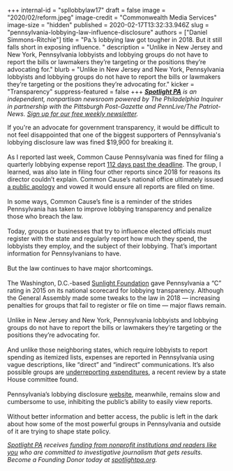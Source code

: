 +++
internal-id = "spllobbylaw17"
draft = false
image = "2020/02/reform.jpeg"
image-credit = "Commonwealth Media Services"
image-size = "hidden"
published = 2020-02-17T13:32:33.946Z
slug = "pennsylvania-lobbying-law-influence-disclosure"
authors = ["Daniel Simmons-Ritchie"]
title = "Pa.’s lobbying law got tougher in 2018. But it still falls short in exposing influence. "
description = "Unlike in New Jersey and New York, Pennsylvania lobbyists and lobbying groups do not have to report the bills or lawmakers they’re targeting or the positions they’re advocating for."
blurb = "Unlike in New Jersey and New York, Pennsylvania lobbyists and lobbying groups do not have to report the bills or lawmakers they’re targeting or the positions they’re advocating for."
kicker = "Transparency"
suppress-featured = false
+++
<a href="https://www.spotlightpa.org/"><i><b>Spotlight PA</b></i></a><i> is an independent, nonpartisan newsroom powered by The Philadelphia Inquirer in partnership with the Pittsburgh Post-Gazette and PennLive/The Patriot-News. </i><a href="https://www.spotlightpa.org/" target=_blank><i>Sign up for our free weekly newsletter</i></a><i>.</i>

If you're an advocate for government transparency, it would be difficult to not feel disappointed that one of the biggest supporters of Pennsylvania's lobbying disclosure law was fined $19,900 for breaking it.\
\
As I reported last week, Common Cause Pennsylvania was fined for filing a quarterly lobbying expense report [112 days past the deadline](https://www.spotlightpa.org/news/2020/02/pennsylvania-lobbying-law-ethics-commission-fine-common-cause/). The group, I learned, was also late in filing four other reports since 2018 for reasons its director couldn’t explain. Common Cause’s national office ultimately issued [a public apology](https://www.spotlightpa.org/pennsylvania-lobbying-law-common-cause-apologizes-fine/) and vowed it would ensure all reports are filed on time.\
\
In some ways, Common Cause’s fine is a reminder of the strides Pennsylvania has taken to improve lobbying transparency and penalize those who breach the law.\
\
Today, groups or businesses that try to influence elected officials must register with the state and regularly report how much they spend, the lobbyists they employ, and the subject of their lobbying. That’s important information for Pennsylvanians to have.\
\
But the law continues to have major shortcomings.\
\
The Washington, D.C.-based [Sunlight Foundation](https://sunlightfoundation.com/2015/08/12/how-transparent-is-your-states-lobbying-disclosure/) gave Pennsylvania a “C” rating in 2015 on its national scorecard for lobbying transparency. Although the General Assembly made some tweaks to the law in 2018 — increasing penalties for groups that fail to register or file on time — major flaws remain.\
\
Unlike in New Jersey and New York, Pennsylvania lobbyists and lobbying groups do not have to report the bills or lawmakers they’re targeting or the positions they’re advocating for.\
\
And unlike those neighboring states, which require lobbyists to report spending as itemized lists, expenses are reported in Pennsylvania using vague descriptions, like “direct” and “indirect” communications. It’s also possible groups are [underreporting expenditures](https://apnews.com/b3e1ddabd3af47529bef91ee2f30bfdb), a recent review by a state House committee found.\
\
Pennsylvania’s lobbying disclosure [website](https://www.palobbyingservices.pa.gov/Public/wfSearch.aspx), meanwhile, remains slow and cumbersome to use, inhibiting the public’s ability to easily view reports.\
\
Without better information and better access, the public is left in the dark about how some of the most powerful groups in Pennsylvania and outside of it are trying to shape state policy.

<a href="https://www.spotlightpa.org/"><i>Spotlight PA</i></a><i> receives </i><a href="https://www.spotlightpa.org/support"><i>funding from nonprofit institutions and readers like you</i></a><i> who are committed to investigative journalism that gets results. Become a Founding Donor today at </i><a href="https://www.spotlightpa.org/"><i>spotlightpa.org</i></a><i>.</i>
